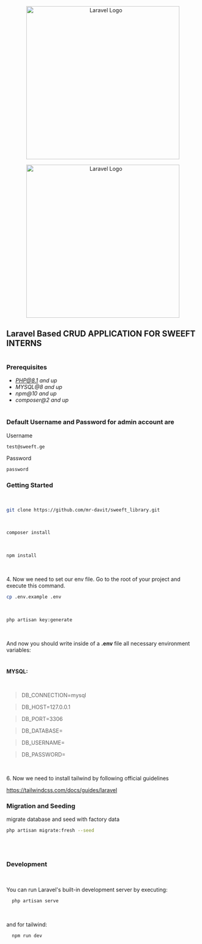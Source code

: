 <p align="center"><a href="https://laravel.com" target="_blank"><img src="https://raw.githubusercontent.com/laravel/art/master/logo-lockup/5%20SVG/2%20CMYK/1%20Full%20Color/laravel-logolockup-cmyk-red.svg" width="400" alt="Laravel Logo"></a></p><p align="center"><a href="https://sweeftdigital.com/" target="_blank"><img src="https://sweeftdigital.com/assets/logo-white-new.svg" width="400" alt="Laravel Logo"></a></p>

## Laravel Based CRUD APPLICATION FOR SWEEFT INTERNS

#

### Prerequisites

-   *PHP@8.1 and up*
-   _MYSQL@8 and up_
-   _npm@10 and up_
-   _composer@2 and up_

#


### Default Username and Password for admin account are
Username
```sh
test@sweeft.ge
```
Password
```sh
password
```


### Getting Started

<br>

```sh
git clone https://github.com/mr-davit/sweeft_library.git
```

<br>

```sh
composer install
```

<br>

```sh
npm install
```

<br>

4\. Now we need to set our env file. Go to the root of your project and execute this command.

```sh
cp .env.example .env
```

<br>

```sh
php artisan key:generate
```

<br>

And now you should write inside of a **.env** file all necessary environment variables:

#

**MYSQL:**

<br>

> DB_CONNECTION=mysql

> DB_HOST=127.0.0.1

> DB_PORT=3306

> DB_DATABASE=

> DB_USERNAME=

> DB_PASSWORD=

<br>

6\. Now we need to install tailwind by following official guidelines

<a href="https://tailwindcss.com/docs/guides/laravel" target="_blank"> https://tailwindcss.com/docs/guides/laravel</a></p>


### Migration and Seeding

migrate database and seed with factory data
<br>

```sh
php artisan migrate:fresh --seed
```

<br>

#

### Development

<br>

You can run Laravel's built-in development server by executing:

```sh
  php artisan serve
```

<br>

and for tailwind:

```sh
  npm run dev
```

#
